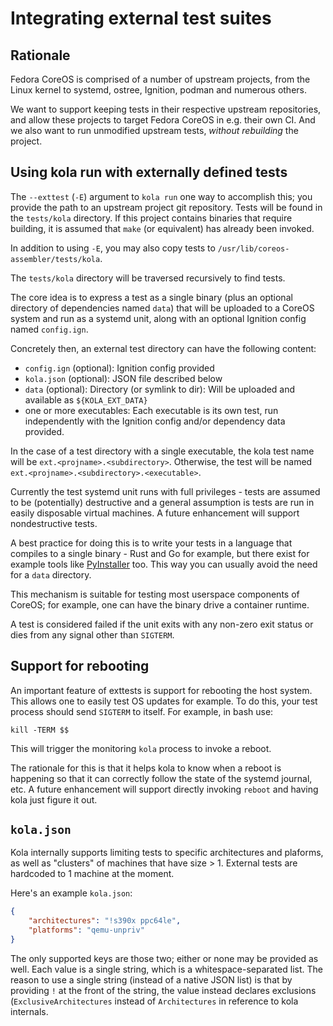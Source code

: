 Integrating external test suites
=

Rationale
---

Fedora CoreOS is comprised of a number of upstream projects, from
the Linux kernel to systemd, ostree, Ignition, podman and
numerous others.

We want to support keeping tests in their respective upstream
repositories, and allow these projects to target Fedora CoreOS
in e.g. their own CI.  And we also want to run unmodified
upstream tests, *without rebuilding* the project.

Using kola run with externally defined tests
---

The `--exttest` (`-E`) argument to `kola run` one way to accomplish this; you
provide the path to an upstream project git repository.  Tests will be found
in the `tests/kola` directory.  If this project contains binaries that require
building, it is assumed that `make` (or equivalent) has already been invoked.

In addition to using `-E`, you may also copy tests to `/usr/lib/coreos-assembler/tests/kola`.

The `tests/kola` directory will be traversed recursively to find tests.

The core idea is to express a test as a single binary (plus an optional
directory of dependencies named `data`) that will be uploaded to a CoreOS
system and run as a systemd unit, along with an optional Ignition config
named `config.ign`.

Concretely then, an external test directory can have the following content:

- `config.ign` (optional): Ignition config provided
- `kola.json` (optional): JSON file described below
- `data` (optional): Directory (or symlink to dir): Will be uploaded and available as `${KOLA_EXT_DATA}`
- one or more executables: Each executable is its own test, run independently
  with the Ignition config and/or dependency data provided.

In the case of a test directory with a single executable, the kola test name will be
`ext.<projname>.<subdirectory>`.  Otherwise, the test will be named `ext.<projname>.<subdirectory>.<executable>`.

Currently the test systemd unit runs with full privileges - tests
are assumed to be (potentially) destructive and a general assumption
is tests are run in easily disposable virtual machines.  A future
enhancement will support nondestructive tests.

A best practice for doing this is to write your tests in a language
that compiles to a single binary - Rust and Go for example, but
there exist for example tools like [PyInstaller](https://realpython.com/pyinstaller-python/#pyinstaller)
too.  This way you can usually avoid the need for a `data` directory.

This mechanism is suitable for testing most userspace components
of CoreOS; for example, one can have the binary drive a container runtime.

A test is considered failed if the unit exits with any non-zero exit
status or dies from any signal other than `SIGTERM`.

Support for rebooting
---

An important feature of exttests is support for rebooting the host system.
This allows one to easily test OS updates for example.  To do this, your
test process should send `SIGTERM` to itself.  For example, in bash use:

`kill -TERM $$`

This will trigger the monitoring `kola` process to invoke a reboot.

The rationale for this is that it helps kola to know when a reboot
is happening so that it can correctly follow the state of the systemd
journal, etc.  A future enhancement will support directly invoking
`reboot` and having kola just figure it out.

`kola.json`
---

Kola internally supports limiting tests to specific architectures and plaforms,
as well as "clusters" of machines that have size > 1.  External tests
are hardcoded to 1 machine at the moment.

Here's an example `kola.json`:

```json
{
    "architectures": "!s390x ppc64le",
    "platforms": "qemu-unpriv"
}
```

The only supported keys are those two; either or none may be provided as well.
Each value is a single string, which is a whitespace-separated list.
The reason to use a single string (instead of a native JSON list)
is that by providing `!` at the front of the string, the value instead
declares exclusions (`ExclusiveArchitectures` instead of `Architectures` in
reference to kola internals.
